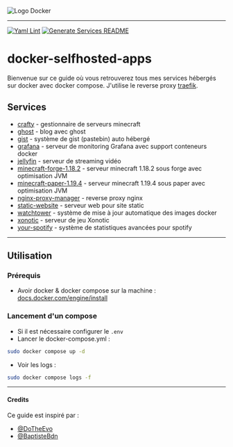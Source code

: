 ![Logo Docker](https://www.docker.com/wp-content/uploads/2022/03/horizontal-logo-monochromatic-white.png)

---
[![Yaml Lint](https://github.com/Lindwen/docker-selfhosted-apps/actions/workflows/yaml-lint.yml/badge.svg)](https://github.com/Lindwen/docker-selfhosted-apps/actions/workflows/yaml-lint.yml)
[![Generate Services README](https://github.com/Lindwen/docker-selfhosted-apps/actions/workflows/generate_readme.yml/badge.svg)](https://github.com/Lindwen/docker-selfhosted-apps/actions/workflows/generate_readme.yml)
# docker-selfhosted-apps

Bienvenue sur ce guide où vous retrouverez tous mes services hébergés sur docker avec docker compose.
J'utilise le reverse proxy [traefik](https://doc.traefik.io/traefik/).

## Services

* [crafty](crafty/) - gestionnaire de serveurs minecraft
* [ghost](ghost/) - blog avec ghost
* [gist](gist/) - système de gist (pastebin) auto hébergé
* [grafana](grafana/) - serveur de monitoring Grafana avec support conteneurs docker
* [jellyfin](jellyfin/) - serveur de streaming vidéo
* [minecraft-forge-1.18.2](minecraft-forge-1.18.2/) - serveur minecraft 1.18.2 sous forge avec optimisation JVM
* [minecraft-paper-1.19.4](minecraft-paper-1.19.4/) - serveur minecraft 1.19.4 sous paper avec optimisation JVM
* [nginx-proxy-manager](nginx-proxy-manager/) - reverse proxy nginx
* [static-website](static-website/) - serveur web pour site static
* [watchtower](watchtower/) - système de mise à jour automatique des images docker
* [xonotic](xonotic/) - serveur de jeu Xonotic
* [your-spotify](your-spotify/) - système de statistiques avancées pour spotify

---

## Utilisation 

### Prérequis

* Avoir docker & docker compose sur la machine : [docs.docker.com/engine/install](https://docs.docker.com/engine/install/)

### Lancement d'un compose

* Si il est nécessaire configurer le `.env`
* Lancer le docker-compose.yml :
```sh
sudo docker compose up -d
```
* Voir les logs :
```sh
sudo docker compose logs -f
```

---

#### Credits

Ce guide est inspiré par :
* [@DoTheEvo](https://github.com/DoTheEvo/selfhosted-apps-docker)
* [@BaptisteBdn](https://github.com/BaptisteBdn/docker-selfhosted-apps)
